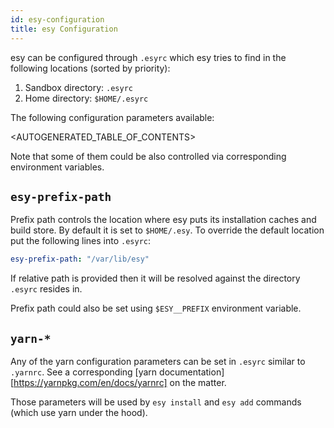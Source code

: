 ```yaml
---
id: esy-configuration
title: esy Configuration
---
```


esy can be configured through `.esyrc` which esy tries to find in the following
locations (sorted by priority):

1. Sandbox directory: `.esyrc`
2. Home directory: `$HOME/.esyrc`

The following configuration parameters available:

<AUTOGENERATED_TABLE_OF_CONTENTS>

Note that some of them could be also controlled via corresponding environment
variables.

## `esy-prefix-path`

Prefix path controls the location where esy puts its installation caches and
build store. By default it is set to `$HOME/.esy`. To override the default
location put the following lines into `.esyrc`:

```yaml
esy-prefix-path: "/var/lib/esy"
```

If relative path is provided then it will be resolved against the directory
`.esyrc` resides in.

Prefix path could also be set using `$ESY__PREFIX` environment variable.

## `yarn-*`

Any of the yarn configuration parameters can be set in `.esyrc` similar to
`.yarnrc`. See a corresponding [yarn
documentation][https://yarnpkg.com/en/docs/yarnrc] on the matter.

Those parameters will be used by `esy install` and `esy add` commands (which use
yarn under the hood).
